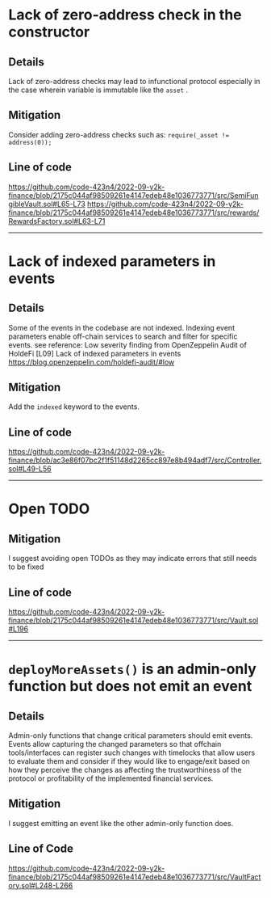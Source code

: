 # Lack of zero-address check in the constructor

## Details
 Lack of zero-address checks may lead to infunctional protocol especially in the case wherein variable is immutable like the  `asset` .
 
## Mitigation
Consider adding zero-address checks such as: `require(_asset != address(0));`

## Line of code
https://github.com/code-423n4/2022-09-y2k-finance/blob/2175c044af98509261e4147edeb48e1036773771/src/SemiFungibleVault.sol#L65-L73
https://github.com/code-423n4/2022-09-y2k-finance/blob/2175c044af98509261e4147edeb48e1036773771/src/rewards/RewardsFactory.sol#L63-L71


___
# Lack of indexed parameters in events

## Details
Some of the events in the codebase are not indexed. Indexing event parameters enable off-chain services to search and filter for specific events.
see reference: Low severity finding from OpenZeppelin Audit of HoldeFi
[L09] Lack of indexed parameters in events
https://blog.openzeppelin.com/holdefi-audit/#low

## Mitigation
Add the `indexed` keyword to the events.

## Line of code
https://github.com/code-423n4/2022-09-y2k-finance/blob/ac3e86f07bc2f1f51148d2265cc897e8b494adf7/src/Controller.sol#L49-L56
___
# Open TODO

## Mitigation
I suggest avoiding open TODOs as they may indicate errors that still needs to be fixed

## Line of code
https://github.com/code-423n4/2022-09-y2k-finance/blob/2175c044af98509261e4147edeb48e1036773771/src/Vault.sol#L196

___
# `deployMoreAssets()` is an admin-only function but does not emit an event

## Details
Admin-only functions that change critical parameters should emit events. Events allow capturing the changed parameters so that offchain tools/interfaces can register such changes with timelocks that allow users to evaluate them and consider if they would like to engage/exit based on how they perceive the changes as affecting the trustworthiness of the protocol or profitability of the implemented financial services.   
                         
## Mitigation
I suggest emitting an event like the other admin-only function does.

## Line of Code
https://github.com/code-423n4/2022-09-y2k-finance/blob/2175c044af98509261e4147edeb48e1036773771/src/VaultFactory.sol#L248-L266